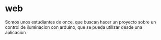 # web
Somos unos estudiantes de once, que buscan hacer un proyecto sobre un control de iluminacion con arduino, que se pueda utilizar desde una aplicacion
